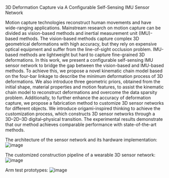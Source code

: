3D Deformation Capture via A Configurable Self-Sensing IMU Sensor Network

Motion capture technologies reconstruct human movements and have wide-ranging applications. Mainstream research on motion capture can be divided as vision-based methods and inertial measurement unit (IMU)-based methods. The vision-based methods capture complex 3D geometrical deformations with high accuracy, but they rely on expensive optical equipment and suffer from the line-of-sight occlusion problem. IMU-based methods are lightweight but hard to capture fine-grained 3D deformations. In this work, we present a configurable self-sensing IMU sensor network to bridge the gap between the vision-based and IMU-based methods. To achieve this, we propose a novel kinematic chain model based on the four-bar linkage to describe the minimum deformation process of 3D deformations. We also introduce three geometric priors, obtained from the initial shape, material properties and motion features, to assist the kinematic chain model to reconstruct deformations and overcome the data sparsity problem. Additionally, to further enhance the accuracy of deformation capture, we propose a fabrication method to customize 3D sensor networks for different objects. We introduce origami-inspired thinking to achieve the customization process, which constructs 3D sensor networks through a 3D–2D–3D digital–physical transition. The experimental results demonstrate that our method achieves comparable performance with state-of-the-art methods.

The architecture of the sensor network and its hardware implementation:
![image](https://github.com/ZJUZZH/Deformation-Capture-By-IMU-Sensor-Network/Figures/The_architecture_of_the_sensor_network.png)

The customized construction pipeline of a wearable 3D sensor network:
![image](https://github.com/ZJUZZH/Deformation-Capture-By-IMU-Sensor-Network/Figures/The_customized_construction_pipeline.png)

Arm test prototypes:
![image](https://github.com/ZJUZZH/Deformation-Capture-By-IMU-Sensor-Network/Figures/Arm_test_prototypes.png)
